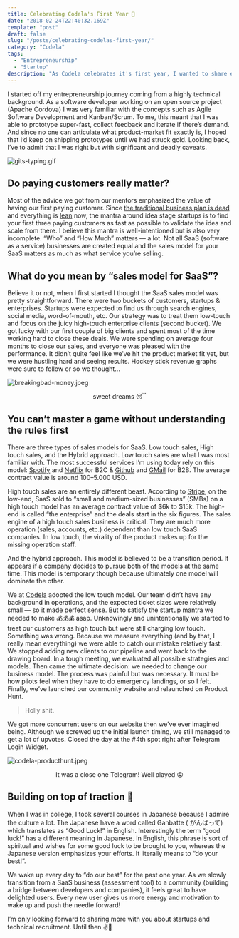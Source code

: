 ```yaml
---
title: Celebrating Codela's First Year 🎂
date: "2018-02-24T22:40:32.169Z"
template: "post"
draft: false
slug: "/posts/celebrating-codelas-first-year/"
category: "Codela"
tags:
  - "Entrepreneurship"
  - "Startup"
description: "As Codela celebrates it's first year, I wanted to share everything I've learned about the business."
---
```


I started off my entrepreneurship journey coming from a highly technical background. As a software developer working on an open source project (Apache Cordova) I was very familiar with the concepts such as Agile Software Development and Kanban/Scrum. To me, this meant that I was able to prototype super-fast, collect feedback and iterate if there’s demand. And since no one can articulate what product-market fit exactly is, I hoped that I’d keep on shipping prototypes until we had struck gold. Looking back, I’ve to admit that I was right but with significant and deadly caveats.

![gits-typing.gif](/media/gits-typing.gif)

## Do paying customers really matter?

Most of the advice we got from our mentors emphasized the value of having our first paying customer. Since [the traditional business plan is dead](https://www.google.com/search?q=traditional+business+plan+is+dead) and everything is [lean](http://theleanstartup.com/) now, the mantra around idea stage startups is to find your first three paying customers as fast as possible to validate the idea and scale from there. I believe this mantra is well-intentioned but is also very incomplete. “Who” and “How Much” matters — a lot. Not all SaaS (software as a service) businesses are created equal and the sales model for your SaaS matters as much as what service you’re selling.

## What do you mean by “sales model for SaaS”?

Believe it or not, when I first started I thought the SaaS sales model was pretty straightforward. There were two buckets of customers, startups & enterprises. Startups were expected to find us through search engines, social media, word-of-mouth, etc. Our strategy was to treat them low-touch and focus on the juicy high-touch enterprise clients (second bucket). We got lucky with our first couple of big clients and spent most of the time working hard to close these deals. We were spending on average four months to close our sales, and everyone was pleased with the performance. It didn’t quite feel like we’ve hit the product market fit yet, but we were hustling hard and seeing results. Hockey stick revenue graphs were sure to follow or so we thought…

![breakingbad-money.jpeg](/media/breakingbad-money.jpeg)
<p style="text-align: center;">sweet dreams 😴</p>

## You can’t master a game without understanding the rules first

There are three types of sales models for SaaS. Low touch sales, High touch sales, and the Hybrid approach. Low touch sales are what I was most familiar with. The most successful services I’m using today rely on this model: [Spotify](https://www.spotify.com/) and [Netflix](https://www.netflix.com/) for B2C & [Github](https://www.github.com/) and [GMail](https://mail.google.com/) for B2B. The average contract value is around 100–5.000 USD.

High touch sales are an entirely different beast. According to [Stripe](https://stripe.com/atlas/guides/business-of-saas), on the low-end, SaaS sold to “small and medium-sized businesses” (SMBs) on a high touch model has an average contract value of $6k to $15k. The high-end is called “the enterprise” and the deals start in the six figures. The sales engine of a high touch sales business is critical. They are much more operation (sales, accounts, etc.) dependent than low touch SaaS companies. In low touch, the virality of the product makes up for the missing operation staff.

And the hybrid approach. This model is believed to be a transition period. It appears if a company decides to pursue both of the models at the same time. This model is temporary though because ultimately one model will dominate the other.

We at [Codela](https://www.codela.io/) adopted the low touch model. Our team didn’t have any background in operations, and the expected ticket sizes were relatively small — so it made perfect sense. But to satisfy the startup mantra we needed to make 💰💰💰 asap. Unknowingly and unintentionally we started to treat our customers as high touch but were still charging low touch. Something was wrong. Because we measure everything (and by that, I really mean everything) we were able to catch our mistake relatively fast. We stopped adding new clients to our pipeline and went back to the drawing board. In a tough meeting, we evaluated all possible strategies and models. Then came the ultimate decision: we needed to change our business model. The process was painful but was necessary. It must be how pilots feel when they have to do emergency landings, or so I felt. Finally, we’ve launched our community website and relaunched on Product Hunt.

> Holly shit.

We got more concurrent users on our website then we’ve ever imagined being. Although we screwed up the initial launch timing, we still managed to get a lot of upvotes. Closed the day at the #4th spot right after Telegram Login Widget.

![codela-producthunt.jpeg](/media/codela-producthunt.jpeg)
<p style="text-align: center;">It was a close one Telegram! Well played 😝</p>

## Building on top of traction 🚀

When I was in college, I took several courses in Japanese because I admire the culture a lot. The Japanese have a word called Ganbatte ( がんばって) which translates as “Good Luck!” in English. Interestingly the term “good luck!” has a different meaning in Japanese. In English, this phrase is sort of spiritual and wishes for some good luck to be brought to you, whereas the Japanese version emphasizes your efforts. It literally means to “do your best!”.

We wake up every day to “do our best” for the past one year. As we slowly transition from a SaaS business (assessment tool) to a community (building a bridge between developers and companies), it feels great to have delighted users. Every new user gives us more energy and motivation to wake up and push the needle forward!

I’m only looking forward to sharing more with you about startups and technical recruitment. Until then ✌👊